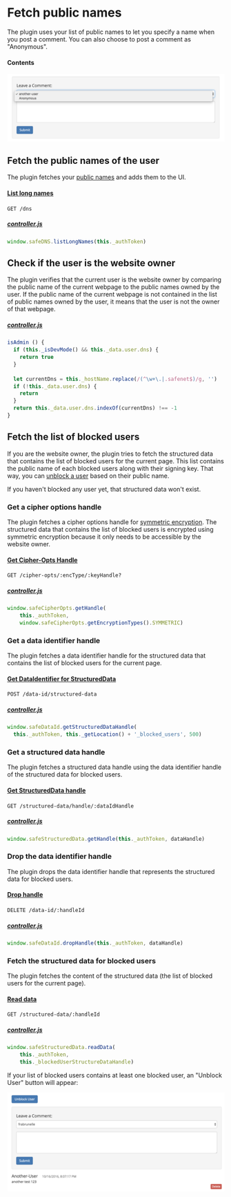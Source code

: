 # Fetch public names

The plugin uses your list of public names to let you specify a name when you post a comment. You can also choose to post a comment as "Anonymous".

#### Contents

<!-- toc -->

![Fetch public names](img/fetch-public-names.png)

## Fetch the public names of the user

The plugin fetches your [public names](https://api.safedev.org/dns/) and adds them to the UI.

#### [List long names](https://api.safedev.org/dns/list-long-names.html)

```
GET /dns
```

##### [controller.js](https://github.com/maidsafe/safe_examples/blob/19cb638c3f02a4b9b9492e44f1527f6010c8e9ba/permanent_comments_plugin/comments/src/controller.js#L459)

```js
window.safeDNS.listLongNames(this._authToken)
```

## Check if the user is the website owner

The plugin verifies that the current user is the website owner by comparing the public name of the current webpage to the public names owned by the user. If the public name of the current webpage is not contained in the list of public names owned by the user, it means that the user is not the owner of that webpage.

##### [controller.js](https://github.com/maidsafe/safe_examples/blob/19cb638c3f02a4b9b9492e44f1527f6010c8e9ba/permanent_comments_plugin/comments/src/controller.js#L81-L91)

```js
isAdmin () {
  if (this._isDevMode() && this._data.user.dns) {
    return true
  }

  let currentDns = this._hostName.replace(/(^\w+\.|.safenet$)/g, '')
  if (!this._data.user.dns) {
    return
  }
  return this._data.user.dns.indexOf(currentDns) !== -1
}
```

## Fetch the list of blocked users

If you are the website owner, the plugin tries to fetch the structured data that contains the list of blocked users for the current page. This list contains the public name of each blocked users along with their signing key. That way, you can [unblock a user](unblock-a-user.md) based on their public name.

If you haven't blocked any user yet, that structured data won't exist.

### Get a cipher options handle

The plugin fetches a cipher options handle for [symmetric encryption](/email-app/new-concepts.md#symmetric). The structured data that contains the list of blocked users is encrypted using symmetric encryption because it only needs to be accessible by the website owner.

#### [Get Cipher-Opts Handle](https://github.com/maidsafe/rfcs/blob/master/text/0042-launcher-api-v0.6/api/cipher_opts.md#get-cipher-opts-handle)

```
GET /cipher-opts/:encType/:keyHandle?
```

##### [controller.js](https://github.com/maidsafe/safe_examples/blob/19cb638c3f02a4b9b9492e44f1527f6010c8e9ba/permanent_comments_plugin/comments/src/controller.js#L324-L326)

```js
window.safeCipherOpts.getHandle(
    this._authToken,
    window.safeCipherOpts.getEncryptionTypes().SYMMETRIC)
```

### Get a data identifier handle

The plugin fetches a data identifier handle for the structured data that contains the list of blocked users for the current page.

#### [Get DataIdentifier for StructuredData](https://github.com/maidsafe/rfcs/blob/master/text/0042-launcher-api-v0.6/api/data_identifier.md#get-dataidentifier-for-structureddata)

```
POST /data-id/structured-data
```

##### [controller.js](https://github.com/maidsafe/safe_examples/blob/19cb638c3f02a4b9b9492e44f1527f6010c8e9ba/permanent_comments_plugin/comments/src/controller.js#L349-L350)

```js
window.safeDataId.getStructuredDataHandle(
  this._authToken, this._getLocation() + '_blocked_users', 500)
```

### Get a structured data handle

The plugin fetches a structured data handle using the data identifier handle of the structured data for blocked users.

#### [Get StructuredData handle](https://github.com/maidsafe/rfcs/blob/master/text/0042-launcher-api-v0.6/api/structured_data.md#get-structured-data-handle)

```
GET /structured-data/handle/:dataIdHandle
```

##### [controller.js](https://github.com/maidsafe/safe_examples/blob/19cb638c3f02a4b9b9492e44f1527f6010c8e9ba/permanent_comments_plugin/comments/src/controller.js#L352)

```js
window.safeStructuredData.getHandle(this._authToken, dataHandle)
```

### Drop the data identifier handle

The plugin drops the data identifier handle that represents the structured data for blocked users.

#### [Drop handle](https://github.com/maidsafe/rfcs/blob/master/text/0042-launcher-api-v0.6/api/data_identifier.md#drop-handle)

```
DELETE /data-id/:handleId
```

##### [controller.js](https://github.com/maidsafe/safe_examples/blob/19cb638c3f02a4b9b9492e44f1527f6010c8e9ba/permanent_comments_plugin/comments/src/controller.js#L354)

```js
window.safeDataId.dropHandle(this._authToken, dataHandle)
```

### Fetch the structured data for blocked users

The plugin fetches the content of the structured data (the list of blocked users for the current page).

#### [Read data](https://github.com/maidsafe/rfcs/blob/master/text/0042-launcher-api-v0.6/api/structured_data.md#read-data)

```
GET /structured-data/:handleId
```

##### [controller.js](https://github.com/maidsafe/safe_examples/blob/19cb638c3f02a4b9b9492e44f1527f6010c8e9ba/permanent_comments_plugin/comments/src/controller.js#L360-L362)

```js
window.safeStructuredData.readData(
    this._authToken,
    this._blockedUserStructureDataHandle)
```

If your list of blocked users contains at least one blocked user, an "Unblock User" button will appear:

![Unblock User button](img/unblock-user-button.png)
